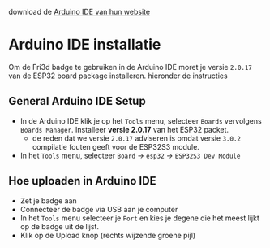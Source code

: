 download de [Arduino IDE van hun website](https://www.arduino.cc/en/software)

# Arduino IDE installatie
Om de Fri3d badge te gebruiken in de Arduino IDE moret je versie `2.0.17` van de ESP32 board package installeren. hieronder de instructies

## General Arduino IDE Setup
- In de Arduino IDE klik je op het `Tools` menu, selecteer `Boards` vervolgens `Boards Manager`. Installeer  **versie 2.0.17** van het ESP32 packet.
  - de reden dat we versie `2.0.17` adviseren is omdat versie `3.0.2` compilatie fouten geeft voor de ESP32S3 module.
- In het `Tools` menu, selecteer `Board` -> `esp32` -> `ESP32S3 Dev Module`

## Hoe uploaden in Arduino IDE
- Zet je badge aan
- Connecteer de badge via USB aan je computer
- In het `Tools` menu selecteer je `Port` en kies je degene die het meest lijkt op de badge uit de lijst.
- Klik op de Upload knop (rechts wijzende groene pijl)